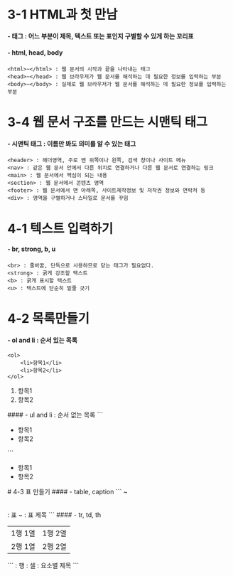 # 3-1 HTML과 첫 만남
#### - 태그 : 어느 부분이 제목, 텍스트 또는 표인지 구별할 수 있게 하는 꼬리표
#### - html, head, body
```
<html>~</html> : 웹 문서의 시작과 끝을 나타내는 태그
<head>~</head> : 웹 브라우저가 웹 문서를 해석하는 데 필요한 정보를 입력하는 부분
<body>~</body> : 실제로 웹 브라우저가 웹 문서를 해석하는 데 필요한 정보를 입력하는 부분
```
# 3-4 웹 문서 구조를 만드는 시맨틱 태그
#### - 시맨틱 태그 : 이름만 봐도 의미를 알 수 있는 태그
```
<header> : 헤더영역, 주로 맨 위쪽이나 왼쪽, 검색 창이나 사이트 메뉴
<nav> : 같은 웹 문서 안에서 다른 위치로 연결하거나 다른 웹 문서로 연결하는 링크
<main> : 웹 문서에서 핵심이 되는 내용
<section> : 웹 문서에서 콘텐츠 영역
<footer> : 웹 문서에서 맨 아래쪽, 사이트제작정보 및 저작권 정보와 연락처 등
<div> : 영역을 구별하거나 스타일로 문서를 꾸밈
```
# 4-1 텍스트 입력하기
#### - br, strong, b, u
```
<br> : 줄바꿈, 단독으로 사용하므로 닫는 태그가 필요없다.
<strong> : 굵게 강조할 텍스트
<b> : 굵게 표시할 텍스트
<u> : 텍스트에 단순히 밑줄 긋기
```
# 4-2 목록만들기
#### - ol and li : 순서 있는 목록 
```
<ol>
    <li>항목1</li>
    <li>항목2</li>
</ol>
```
<ol>
    <li>항목1</li>
    <li>항목2</li>
</ol>
#### - ul and li : 순서 없는 목록 
```
<ul>
    <li>항목1</li>
    <li>항목2</li>
</ul>
```
<ul>
    <li>항목1</li>
    <li>항목2</li>
</ul>
# 4-3 표 만들기
#### - table, caption
```
<table>~</table> : 표
<caption>~</caption> : 표 제목
```
#### - tr, td, th
<table>
    <tr>
      <td>1행 1열</td>
      <td>1행 2열</td>
    </tr>
    <tr>
      <td>2행 1열</td>
      <td>2행 2열</td>
    </tr>
  </table>
```
<tr> : 행
<td> : 셀
<th> : 요소별 제목
```
